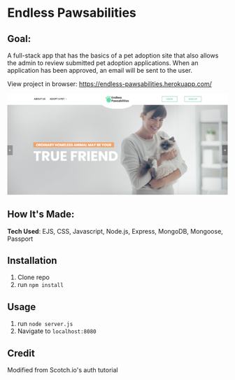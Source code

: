 # Endless Pawsabilities

## Goal:

A full-stack app that has the basics of a pet adoption site that also allows the admin to review submitted pet adoption applications. When an application has been approved, an email will be sent to the user.

View project in browser: https://endless-pawsabilities.herokuapp.com/


![tracker](public/img/readme.png)

## How It's Made:

**Tech Used**: EJS, CSS, Javascript, Node.js, Express, MongoDB, Mongoose, Passport


## Installation

1. Clone repo
2. run `npm install`

## Usage

1. run `node server.js`
2. Navigate to `localhost:8080`

## Credit

Modified from Scotch.io's auth tutorial
